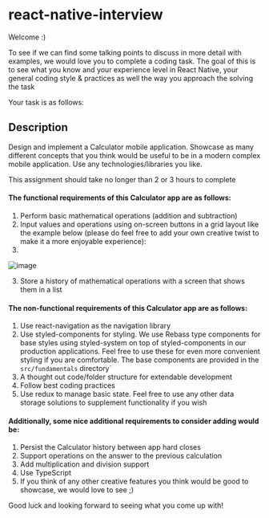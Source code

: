 # react-native-interview

Welcome :)

To see if we can find some talking points to discuss in more detail with examples,
we would love you to complete a coding task. The goal of this is to see what
you know and your experience level in React Native, your general coding style & practices
as well the way you approach the solving the task

Your task is as follows:

## Description

Design and implement a Calculator mobile application. Showcase as many different concepts
that you think would be useful to be in a modern complex mobile application. Use any technologies/libraries you like.

This assignment should take no longer than 2 or 3 hours to complete

#### The functional requirements of this Calculator app are as follows:

1. Perform basic mathematical operations (addition and subtraction)
2. Input values and operations using on-screen buttons in a grid layout like the example below (please do feel free to add your own creative twist to make it a more enjoyable experience):
3. 
![image](https://user-images.githubusercontent.com/102516120/168407307-5aff66e7-694c-4dab-bbcf-11bb9faeca98.png)

3. Store a history of mathematical operations with a screen that shows them in a list

#### The non-functional requirements of this Calculator app are as follows:

1. Use react-navigation as the navigation library
2. Use styled-components for styling. We use Rebass type components for base styles using styled-system on top of styled-components in our production applications. Feel free to use these for even more convenient styling if you are comfortable. The base components are provided in the `src/fundamentals` directory`
3. A thought out code/folder structure for extendable development
4. Follow best coding practices
5. Use redux to manage basic state. Feel free to use any other data storage solutions to supplement functionality if you wish

#### Additionally, some nice additional requirements to consider adding would be:

1. Persist the Calculator history between app hard closes
2. Support operations on the answer to the previous calculation
3. Add multiplication and division support
4. Use TypeScript
5. If you think of any other creative features you think would be good to showcase, we would love to see ;)

Good luck and looking forward to seeing what you come up with!
